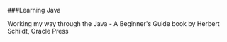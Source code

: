 ###Learning Java

Working my way through the Java - A Beginner's Guide
book by Herbert Schildt, Oracle Press
